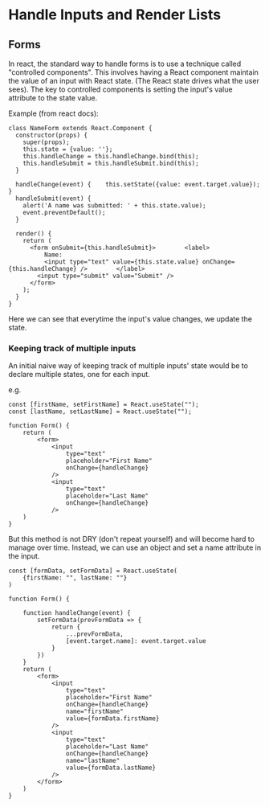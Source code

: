 # Handle Inputs and Render Lists

<h2>Forms</h2>

In react, the standard way to handle forms is to use a technique called "controlled components". This involves having a React component maintain the value of an input with React state. (The React state drives what the user sees). The key to controlled components is setting the input's value attribute to the state value.

Example (from react docs):

```
class NameForm extends React.Component {
  constructor(props) {
    super(props);
    this.state = {value: ''};
    this.handleChange = this.handleChange.bind(this);
    this.handleSubmit = this.handleSubmit.bind(this);
  }

  handleChange(event) {    this.setState({value: event.target.value});  }
  handleSubmit(event) {
    alert('A name was submitted: ' + this.state.value);
    event.preventDefault();
  }

  render() {
    return (
      <form onSubmit={this.handleSubmit}>        <label>
          Name:
          <input type="text" value={this.state.value} onChange={this.handleChange} />        </label>
        <input type="submit" value="Submit" />
      </form>
    );
  }
}
```
Here we can see that everytime the input's value changes, we update the state.

<h3>Keeping track of multiple inputs</h3>
An initial naive way of keeping track of multiple inputs' state would be to declare multiple states, one for each input.

e.g.
```
const [firstName, setFirstName] = React.useState("");
const [lastName, setLastName] = React.useState("");

function Form() {
    return (
        <form>
            <input
                type="text"
                placeholder="First Name"
                onChange={handleChange}
            />
            <input
                type="text"
                placeholder="Last Name"
                onChange={handleChange}
            />
    )
}
```
But this method is not DRY (don't repeat yourself) and will become hard to manage over time. Instead, we can use an object and set a name attribute in the input.

```
const [formData, setFormData] = React.useState(
    {firstName: "", lastName: ""}
)

function Form() {

    function handleChange(event) {
        setFormData(prevFormData => {
            return {
                ...prevFormData,
                [event.target.name]: event.target.value
            }
        })
    }
    return (
        <form>
            <input
                type="text"
                placeholder="First Name"
                onChange={handleChange}
                name="firstName"
                value={formData.firstName}
            />
            <input
                type="text"
                placeholder="Last Name"
                onChange={handleChange}
                name="lastName"
                value={formData.lastName}
            />
        </form>
    )
}